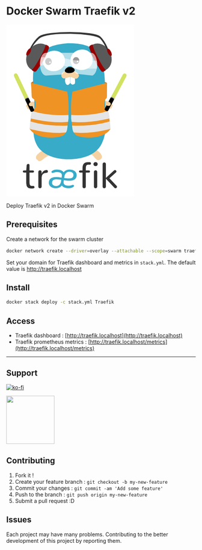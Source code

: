 # Docker Swarm Traefik v2

![logo](logo.png)

Deploy Traefik v2 in Docker Swarm

## Prerequisites

Create a network for the swarm cluster

```bash
docker network create --driver=overlay --attachable --scope=swarm traefik
```

Set your domain for Traefik dashboard and metrics in `stack.yml`. The default value is http://traefik.localhost

## Install

```bash
docker stack deploy -c stack.yml Traefik
```

## Access

- Traefik dashboard : [http://traefik.localhost](http://traefik.localhost)
- Traefik prometheus metrics : [http://traefik.localhost/metrics](http://traefik.localhost/metrics)

---

## Support

[![ko-fi](https://www.ko-fi.com/img/githubbutton_sm.svg)](https://ko-fi.com/D1D1WGU9)

<div><a href="https://payping.ir/@hatamiarash7"><img src="https://cdn.payping.ir/statics/Payping-logo/Trust/blue.svg" height="128" width="128"></a></div>

## Contributing

1. Fork it !
2. Create your feature branch : `git checkout -b my-new-feature`
3. Commit your changes : `git commit -am 'Add some feature'`
4. Push to the branch : `git push origin my-new-feature`
5. Submit a pull request :D

## Issues

Each project may have many problems. Contributing to the better development of this project by reporting them.
